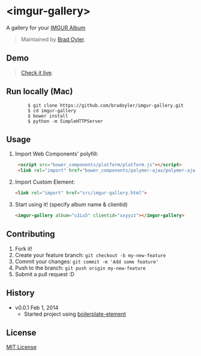 # &lt;imgur-gallery&gt;

A gallery for your [IMGUR Album](http://api.imgur.com/models/album)
> Maintained by [Brad Oyler](https://github.com/bradoyler).

## Demo

> [Check it live](http://bradoyler.github.io/imgur-gallery).

## Run locally (Mac)

```console
		$ git clone https://github.com/bradoyler/imgur-gallery.git
		$ cd imgur-gallery
		$ bower install
		$ python -m SimpleHTTPServer
```

## Usage

1. Import Web Components' polyfill:

	```html
	 <script src="bower_components/platform/platform.js"></script>
     <link rel="import" href="bower_components/polymer-ajax/polymer-ajax.html"/>
	```

2. Import Custom Element:

	```html
	<link rel="import" href="src/imgur-gallery.html">
	```

3. Start using it! (specify album name & clientid)

	```html
	<imgur-gallery album="u1Lu5" clientid="xxyyzz"></imgur-gallery>
	```

## Contributing

1. Fork it!
2. Create your feature branch: `git checkout -b my-new-feature`
3. Commit your changes: `git commit -m 'Add some feature'`
4. Push to the branch: `git push origin my-new-feature`
5. Submit a pull request :D

## History

* v0.0.1 Feb 1, 2014
	* Started project using [boilerplate-element](https://github.com/customelements/boilerplate-element)

## License
[MIT License](http://opensource.org/licenses/MIT)

